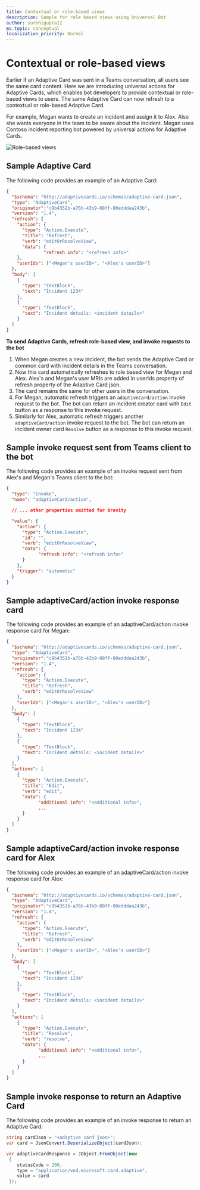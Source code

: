 ```yaml
---
title: Contextual or role-based views
description: Sample for role based views using Universal Bot
author: surbhigupta12
ms.topic: conceptual
localization_priority: Normal
---
```


# Contextual or role-based views

Earlier if an Adaptive Card was sent in a Teams conversation, all users see the same card content. Here we are introducing universal actions for Adaptive Cards, which enables bot developers to provide contextual or role-based views to users. The same Adaptive Card can now refresh to a contextual or role-based Adaptive Card.

For example, Megan wants to create an incident and assign it to Alex. Also she wants everyone in the team to be aware about the incident. Megan uses Contoso incident reporting bot powered by universal actions for Adaptive Cards.

![Role-based views](~/assets/images/bots/Rolebasedviews.png)

## Sample Adaptive Card

The following code provides an example of an Adaptive Card:

```JSON
{
  "$schema": "http://adaptivecards.io/schemas/adaptive-card.json",
  "type": "AdaptiveCard",
  "originator":"c9b4352b-a76b-43b9-88ff-80edddaa243b",
  "version": "1.4",
  "refresh": {
    "action": {
      "type": "Action.Execute",
      "title": "Refresh",
      "verb": "editOrResolveView",
      "data": {
              "refresh info": "<refresh info>"
    },
    "userIds": ["<Megan's userID>", "<Alex's userID>"]
  },
  "body": [
    {
      "type": "TextBlock",
      "text": "Incident 1234"
    },
    {
      "type": "TextBlock",
      "text": "Incident details: <incident details>"
    }
  ]
}
```

**To send Adaptive Cards, refresh role-based view, and invoke requests to the bot**

1. When Megan creates a new incident, the bot sends the Adaptive Card or common card with incident details in the Teams conversation.
2. Now this card automatically refreshes to role based view for Megan and Alex. Alex's and Megan's user MRIs are added in userIds property of refresh property of the Adaptive Card json.
3. The card remains the same for other users in the conversation.
4. For Megan, automatic refresh triggers an `adaptiveCard/action` invoke request to the bot. The bot can return an incident creator card with `Edit` button as a response to this invoke request.
5. Similarly for Alex, automatic refresh triggers another `adaptiveCard/action` invoke request to the bot. The bot can return an incident owner card `Resolve` button as a response to this invoke request.

## Sample invoke request sent from Teams client to the bot

The following code provides an example of an invoke request sent from Alex's and Megan's Teams client to the bot:

```JSON
{ 
  "type": "invoke",
  "name": "adaptiveCard/action",

  // ... other properties omitted for brevity

  "value": { 
    "action": { 
      "type": "Action.Execute", 
      "id": "", 
      "verb": "editOrResolveView",
      "data": { 
            "refresh info": "<refresh info>"
      } 
    },
    "trigger": "automatic" 
  }
}
```

## Sample adaptiveCard/action invoke response card

The following code provides an example of an adaptiveCard/action invoke response card for Megan:

```JSON
{
  "$schema": "http://adaptivecards.io/schemas/adaptive-card.json",
  "type": "AdaptiveCard",
  "originator":"c9b4352b-a76b-43b9-88ff-80edddaa243b",
  "version": "1.4",
  "refresh": {
    "action": {
      "type": "Action.Execute",
      "title": "Refresh",
      "verb": "editOrResolveView"
    },
    "userIds": ["<Megan's userID>", "<Alex's userID>"]
  },
  "body": [
    {
      "type": "TextBlock",
      "text": "Incident 1234"
    },
    {
      "type": "TextBlock",
      "text": "Incident details: <incident details>"
    }
  ],
  "actions": [
    {
      "type": "Action.Execute",
      "title": "Edit",
      "verb": "edit",
      "data": {
            "additional info": "<additional info>",
            ...
      }
    }
  ]
}
```

## Sample adaptiveCard/action invoke response card for Alex

The following code provides an example of an adaptiveCard/action invoke response card for Alex:

```JSON
{
  "$schema": "http://adaptivecards.io/schemas/adaptive-card.json",
  "type": "AdaptiveCard",
  "originator":"c9b4352b-a76b-43b9-88ff-80edddaa243b",
  "version": "1.4",
  "refresh": {
    "action": {
      "type": "Action.Execute",
      "title": "Refresh",
      "verb": "editOrResolveView"
    },
    "userIds": ["<Megan's userID>", "<Alex's userID>"]
  },
  "body": [
    {
      "type": "TextBlock",
      "text": "Incident 1234"
    },
    {
      "type": "TextBlock",
      "text": "Incident details: <incident details>"
    }
  ],
  "actions": [
    {
      "type": "Action.Execute",
      "title": "Resolve",
      "verb": "resolve",
      "data": {
            "additional info": "<additional info>",
            ...
      }
    }
  ]
}
```

## Sample invoke response to return an Adaptive Card

The following code provides an example of an invoke response to return an Adaptive Card:

```C#
string cardJson = "<adaptive card json>";
var card = JsonConvert.DeserializeObject(cardJson);

var adaptiveCardResponse = JObject.FromObject(new
 {
    statusCode = 200,
    type = "application/vnd.microsoft.card.adaptive",
    value = card
 });
```